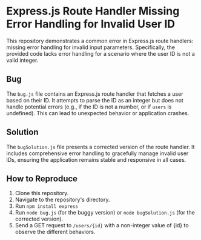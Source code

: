 # Express.js Route Handler Missing Error Handling for Invalid User ID

This repository demonstrates a common error in Express.js route handlers:  missing error handling for invalid input parameters.  Specifically, the provided code lacks error handling for a scenario where the user ID is not a valid integer.

## Bug

The `bug.js` file contains an Express.js route handler that fetches a user based on their ID.  It attempts to parse the ID as an integer but does not handle potential errors (e.g., if the ID is not a number, or if `users` is undefined).  This can lead to unexpected behavior or application crashes.

## Solution

The `bugSolution.js` file presents a corrected version of the route handler. It includes comprehensive error handling to gracefully manage invalid user IDs, ensuring the application remains stable and responsive in all cases.

## How to Reproduce

1. Clone this repository.
2. Navigate to the repository's directory.
3. Run `npm install express`
4. Run `node bug.js` (for the buggy version) or `node bugSolution.js` (for the corrected version).
5. Send a GET request to `/users/{id}` with a non-integer value of {id} to observe the different behaviors.
